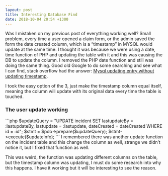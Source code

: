 ```yaml
---
layout: post
title: Interesting Database Find
date: 2018-10-04 20:54 +1300
---
```


Was I mistaken on my previous post of everything working well? Small problem, every time a user opened a claim form, or the admin saved the form the date created column, which is a “timestamp” in MYSQL would update at the same time. I thought it was because we were using a date, time function of PHP and updating the table with it and this was causing the DB to update the column. I removed the PHP date function and still was doing the same thing. Good old Google to do some searching and see what I can find, stack overflow had the answer: <a href="https://stackoverflow.com/questions/2844863/mysql-updating-entry-without-updating-timestamp">Mysql updating entry without updating timestamp</a>. 

I took the easy option of the 3, just make the timestamp column equal itself, meaning the column will update with its original data every time the table is touched.

<h3>The user update working</h3>
```php 
$updateQuery = "UPDATE incident SET
            lastupdateBy = :lastupdateBy,
            lastupdate = :lastupdate,
            dateCreated = dateCreated
            WHERE  id = :id"; 
            $stmt = $pdo->prepare($updateQuery);
            $stmt->execute($updateInfo); 
```
 I remembered there was another update function on the incident table and this change the column as well, strange we didn’t notice it, but I fixed that function as well.
 
This was weird, the function was updating different columns on the table, but the timestamp column was updating, I must do some research into why this happens. I have it working but it will be interesting to see the reason.
